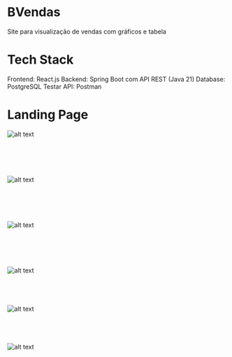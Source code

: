 # BVendas

Site para visualização de vendas com gráficos e tabela

# Tech Stack
Frontend: React.js
Backend: Spring Boot com API REST (Java 21)
Database: PostgreSQL
Testar API: Postman

# Landing Page
![alt text](https://github.com/03lucas/Bmovie/blob/main/showcases/.png?raw=true)

<br><br>

# 
![alt text](https://github.com/03lucas/Bmovie/blob/main/showcases/.png?raw=true)

<br><br>

# 
![alt text](https://github.com/03lucas/Bmovie/blob/main/showcases/.png?raw=true)

<br><br>

# 
![alt text](https://github.com/03lucas/Bmovie/blob/main/showcases/.png?raw=true)

<br>

# 
![alt text](https://github.com/03lucas/Bmovie/blob/main/showcases/.png?raw=true)

<br>

# 
![alt text](https://github.com/03lucas/Bmovie/blob/main/showcases/.png?raw=true)

